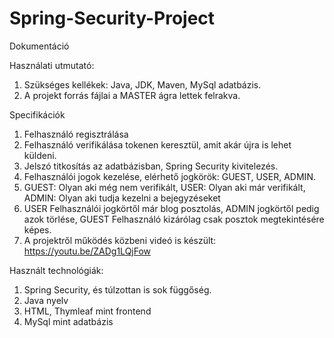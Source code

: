 # Spring-Security-Project
Dokumentáció

Használati utmutató:
1. Szükséges kellékek: Java, JDK, Maven, MySql adatbázis.
2. A projekt forrás fájlai a MASTER ágra lettek felrakva.

Specifikációk
1. Felhasználó regisztrálása
2. Felhasználó verifikálása tokenen keresztül, amit akár újra is lehet küldeni.
3. Jelszó titkosítás az adatbázisban, Spring Security kivitelezés.
4. Felhasználói jogok kezelése, elérhető jogkörök: GUEST, USER, ADMIN.
5. GUEST: Olyan aki még nem verifikált, USER: Olyan aki már verifikált, ADMIN: Olyan aki tudja kezelni a bejegyzéseket
6. USER Felhasználói jogkörtől már blog posztolás, ADMIN jogkörtől pedig azok törlése, GUEST Felhasználó kizárólag csak posztok megtekintésére képes.
7. A projektről működés közbeni videó is készült: https://youtu.be/ZADg1LQjFow

Használt technológiák:
1. Spring Security, és túlzottan is sok függőség.
2. Java nyelv
3. HTML, Thymleaf mint frontend
4. MySql mint adatbázis
